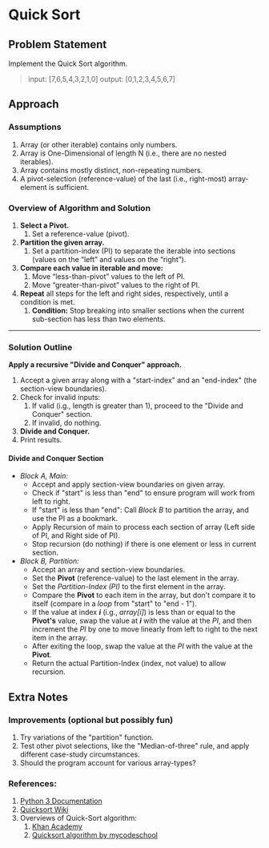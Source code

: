 # Quick Sort

## Problem Statement
Implement the Quick Sort algorithm.
>input:   [7,6,5,4,3,2,1,0]
>output:  [0,1,2,3,4,5,6,7]

## Approach
### Assumptions
1. Array (or other iterable) contains only numbers.
2. Array is One-Dimensional of length N (i.e., there are no nested iterables).
3. Array contains mostly distinct, non-repeating numbers.
4. A pivot-selection (reference-value) of the last (i.e., right-most) array-element is sufficient.

### Overview of Algorithm and Solution
1. **Select a Pivot.**
    1. Set a reference-value (pivot).
1. **Partition the given array.**
    1. Set a partition-index (PI) to separate the iterable into sections (values on the “left” and values on the “right”).
1. **Compare each value in iterable and move:**
    1. Move “less-than-pivot” values to the left of PI.
    1. Move “greater-than-pivot” values to the right of PI.
1. **Repeat** all steps for the left and right sides, respectively, until a condition is met.
    1. **Condition:** Stop breaking into smaller sections when the current sub-section has less than two elements.

---

### Solution Outline
**Apply a recursive "Divide and Conquer" approach.**
1. Accept a given array along with a "start-index" and an "end-index" (the section-view boundaries).
2. Check for invalid inputs:
    1. If valid (i.g., length is greater than 1), proceed to the "Divide and Conquer" section.
    1. If invalid, do nothing.
3. **Divide and Conquer.**
4. Print results.


#### Divide and Conquer Section
* *Block A, Main:*
  * Accept and apply section-view boundaries on given array.
  * Check if "start" is less than "end" to ensure program will work from left to right.
  * If "start" is less than "end": Call *Block B* to partition the array, and use the PI as a bookmark.
  * Apply Recursion of main to process each section of array (Left side of PI, and Right side of PI).
  * Stop recursion (do nothing) if there is one element or less in current section.
* *Block B, Partition:*
  * Accept an array and section-view boundaries.
  * Set the **Pivot** (reference-value) to the last element in the array.
  * Set the _Partition-Index (PI)_ to the first element in the array.
  * Compare the **Pivot** to each item in the array, but don't compare it to itself (compare in a _loop_ from "start" to "end - 1").
  * If the value at index **_i_** (i.g., _array[i]_) is less than or equal to the **Pivot's** value, swap the value at **_i_** with the value at the _PI_, and then increment the _PI_ by one to move linearly from left to right to the next item in the array.
  * After exiting the loop, swap the value at the _PI_ with the value at the **Pivot**.
  * Return the actual Partition-Index (index, not value) to allow recursion.


## Extra Notes

### Improvements (optional but possibly fun)
1. Try variations of the "partition" function.
2. Test other pivot selections, like the "Median-of-three" rule, and apply different case-study circumstances.
3. Should the program account for various array-types?


### References:
1. [Python 3 Documentation](https://docs.python.org/3/index.html)
1. [Quicksort Wiki](https://en.wikipedia.org/wiki/Quicksort#Implementation_issues)
1. Overviews of Quick-Sort algorithm:
    1. [Khan Academy](https://www.khanacademy.org/computing/computer-science/algorithms/quick-sort/a/overview-of-quicksort)
    1. [Quicksort algorithm by mycodeschool](https://youtu.be/COk73cpQbFQ)